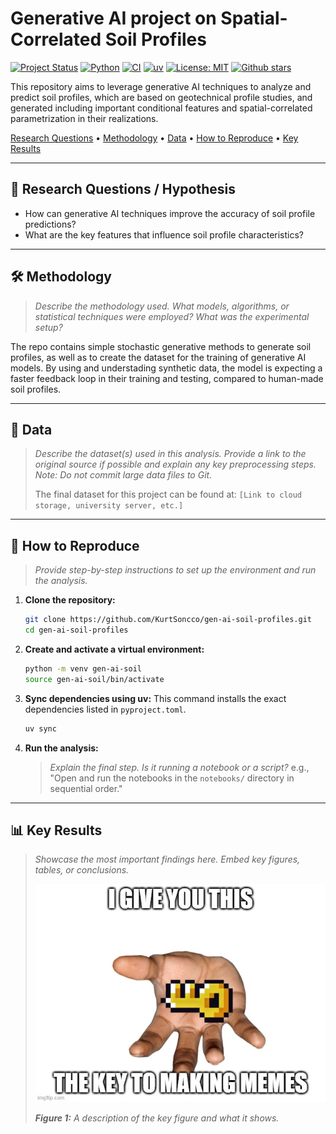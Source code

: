 # Generative AI project on Spatial-Correlated Soil Profiles

[![Project Status](https://img.shields.io/badge/Project%20Status-Active-brightgreen?style=for-the-badge)](https://github.com/KurtSoncco/gen-ai-soil-profiles)
[![Python](https://img.shields.io/badge/Python-3776AB?style=for-the-badge&logo=python&logoColor=white)](https://www.python.org/)
[![CI](https://github.com/KurtSoncco/gen-ai-soil-profiles/actions/workflows/ci.yml/badge.svg)](https://github.com/KurtSoncco/gen-ai-soil-profiles/actions)
[![uv](https://img.shields.io/badge/uv-%3E%3D0.1.0-blue?style=for-the-badge)](https://github.com/astral-sh/uv)
[![License: MIT](https://img.shields.io/badge/License-MIT-yellowgreen?style=for-the-badge)](https://opensource.org/licenses/MIT)
[![Github stars](https://img.shields.io/github/stars/KurtSoncco/gen-ai-soil-profiles?style=social)](https://github.com/KurtSoncco/gen-ai-soil-profiles/stargazers)

This repository aims to leverage generative AI techniques to analyze and predict soil profiles, which are based on geotechnical profile studies, and generated including important conditional features and spatial-correlated parametrization in their realizations. 

[Research Questions](#-research-questions--hypothesis) • [Methodology](#️-methodology) • [Data](#-data) • [How to Reproduce](#-how-to-reproduce) • [Key Results](#-key-results)

---

## 🎯 Research Questions / Hypothesis

- How can generative AI techniques improve the accuracy of soil profile predictions?
- What are the key features that influence soil profile characteristics?

---

## 🛠️ Methodology

> _Describe the methodology used. What models, algorithms, or statistical techniques were employed? What was the experimental setup?_

The repo contains simple stochastic generative methods to generate soil profiles, as well as to create the dataset for the training of generative AI models. By using and understading synthetic data, the model is expecting a faster feedback loop in their training and testing, compared to human-made soil profiles. 

---

## 💾 Data

> _Describe the dataset(s) used in this analysis. Provide a link to the original source if possible and explain any key preprocessing steps. Note: Do not commit large data files to Git._
> 
> The final dataset for this project can be found at: `[Link to cloud storage, university server, etc.]`

---

## 🚀 How to Reproduce

> _Provide step-by-step instructions to set up the environment and run the analysis._

1.  **Clone the repository:**
    ```bash
    git clone https://github.com/KurtSoncco/gen-ai-soil-profiles.git
    cd gen-ai-soil-profiles
    ```
2.  **Create and activate a virtual environment:**
    ```bash
    python -m venv gen-ai-soil
    source gen-ai-soil/bin/activate
    ```
3.  **Sync dependencies using uv:**
    This command installs the exact dependencies listed in `pyproject.toml`.
    ```bash
    uv sync
    ```
4.  **Run the analysis:**
    > _Explain the final step. Is it running a notebook or a script?_
    > e.g., "Open and run the notebooks in the `notebooks/` directory in sequential order."

---

## 📊 Key Results

> _Showcase the most important findings here. Embed key figures, tables, or conclusions._
>
> ![Key Figure](outputs/figures/key_figure.png)
>
> _**Figure 1:** A description of the key figure and what it shows._